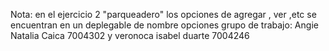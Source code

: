 Nota: en el ejercicio 2 "parqueadero" los opciones de agregar , ver ,etc se encuentran en un deplegable de nombre opciones
grupo de trabajo: Angie Natalia Caica 7004302 y veronoca isabel duarte 7004246
